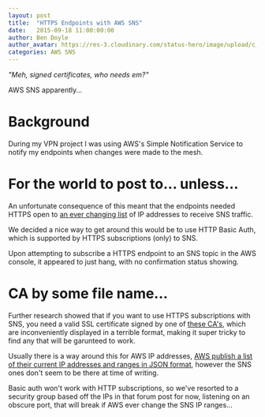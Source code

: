 ```yaml
---
layout: post
title:  "HTTPS Endpoints with AWS SNS"
date:   2015-09-18 11:00:00:00
author: Ben Doyle
author_avatar: https://res-3.cloudinary.com/status-hero/image/upload/c_fill/v1437582322/ubqxl0tjuwryeunokzwp
categories: AWS SNS 
---
```

*"Meh, signed certificates, who needs em?"*

AWS SNS apparently...

# Background
During my VPN project I was using AWS's Simple Notification Service to notify my endpoints when changes were made to the mesh.

# For the world to post to... unless...
An unfortunate consequence of this meant that the endpoints needed HTTPS open to [an ever changing list](https://forums.aws.amazon.com/ann.jspa?annID=2347) of IP addresses to receive SNS traffic.

We decided a nice way to get around this would be to use HTTP Basic Auth, which is supported by HTTPS subscriptions (only) to SNS.

Upon attempting to subscribe a HTTPS endpoint to an SNS topic in the AWS console, it appeared to just hang, with no confirmation status showing.

# CA by some file name...
Further research showed that if you want to use HTTPS subscriptions with SNS, you need a valid SSL certificate signed by one of [these CA's](http://docs.aws.amazon.com/sns/latest/dg/SendMessageToHttp.https.ca.html), which are inconveniently displayed in a terrible format, making it super tricky to find any that will be garunteed to work.

Usually there is a way around this for AWS IP addresses, [AWS publish a list of their current IP addresses and ranges in JSON format](https://ip-ranges.amazonaws.com/ip-ranges.json), however the SNS ones don't seem to be there at time of writing.

Basic auth won't work with HTTP subscriptions, so we've resorted to a security group based off the IPs in that forum post for now, listening on an obscure port, that will break if AWS ever change the SNS IP ranges...
